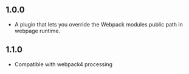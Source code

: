 ## 1.0.0
- A plugin that lets you override the Webpack modules public path in webpage runtime.
## 1.1.0
- Compatible with webpack4 processing
